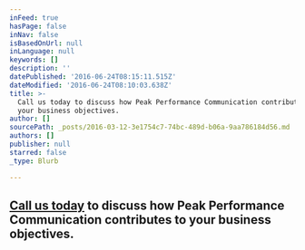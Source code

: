 ```yaml
---
inFeed: true
hasPage: false
inNav: false
isBasedOnUrl: null
inLanguage: null
keywords: []
description: ''
datePublished: '2016-06-24T08:15:11.515Z'
dateModified: '2016-06-24T08:10:03.638Z'
title: >-
  Call us today to discuss how Peak Performance Communication contributes to
  your business objectives.
author: []
sourcePath: _posts/2016-03-12-3e1754c7-74bc-489d-b06a-9aa786184d56.md
authors: []
publisher: null
starred: false
_type: Blurb

---
```

## [Call us today][0] to discuss how Peak Performance Communication contributes to your business objectives.

**[][0]**

[0]: https://thegrid.ai/ddc-communications/contact-us/